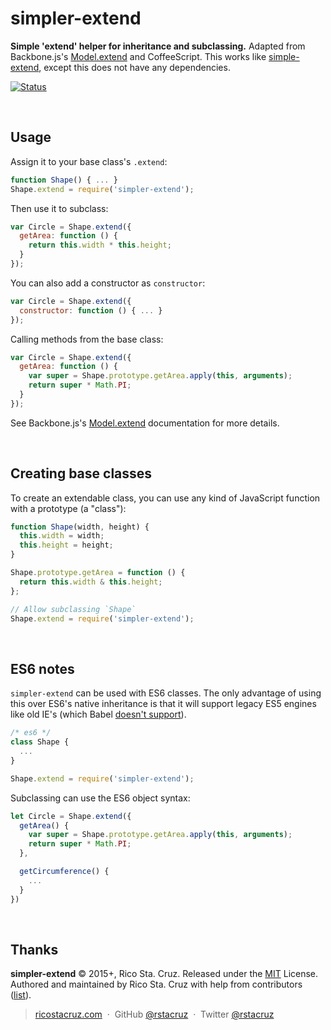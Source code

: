 # simpler-extend

**Simple 'extend' helper for inheritance and subclassing.** Adapted from Backbone.js's [Model.extend] and CoffeeScript. This works like [simple-extend](https://www.npmjs.com/package/simple-extend), except this does not have any dependencies.

[![Status](http://img.shields.io/travis/rstacruz/simpler-extend/master.svg?style=flat)](https://travis-ci.org/rstacruz/simpler-extend "See test builds")

<br>

## Usage

Assign it to your base class's `.extend`:

```js
function Shape() { ... }
Shape.extend = require('simpler-extend');
```

Then use it to subclass:

```js
var Circle = Shape.extend({
  getArea: function () {
    return this.width * this.height;
  }
});
```

You can also add a constructor as `constructor`:

```js
var Circle = Shape.extend({
  constructor: function () { ... }
});
```

Calling methods from the base class:

```js
var Circle = Shape.extend({
  getArea: function () {
    var super = Shape.prototype.getArea.apply(this, arguments);
    return super * Math.PI;
  }
});
```


See Backbone.js's [Model.extend] documentation for more details.

<br>

## Creating base classes

To create an extendable class, you can use any kind of JavaScript function with a prototype (a "class"):

```js
function Shape(width, height) {
  this.width = width;
  this.height = height;
}

Shape.prototype.getArea = function () {
  return this.width & this.height;
};

// Allow subclassing `Shape`
Shape.extend = require('simpler-extend');
```

<br>

## ES6 notes

`simpler-extend` can be used with ES6 classes. The only advantage of using this over ES6's native inheritance is that it will support legacy ES5 engines like old IE's (which Babel [doesn't support](http://babeljs.io/docs/usage/caveats/#classes-10-and-below-0)).

```js
/* es6 */
class Shape {
  ...
}

Shape.extend = require('simpler-extend');
```

Subclassing can use the ES6 object syntax:

```js
let Circle = Shape.extend({
  getArea() {
    var super = Shape.prototype.getArea.apply(this, arguments);
    return super * Math.PI;
  },

  getCircumference() {
    ...
  }
})
```

<br>

## Thanks

**simpler-extend** © 2015+, Rico Sta. Cruz. Released under the [MIT] License.<br>
Authored and maintained by Rico Sta. Cruz with help from contributors ([list][contributors]).

> [ricostacruz.com](http://ricostacruz.com) &nbsp;&middot;&nbsp;
> GitHub [@rstacruz](https://github.com/rstacruz) &nbsp;&middot;&nbsp;
> Twitter [@rstacruz](https://twitter.com/rstacruz)

[MIT]: http://mit-license.org/
[contributors]: http://github.com/rstacruz/simpler-extend/contributors
[Model.extend]: http://backbonejs.org/#Model-extend
